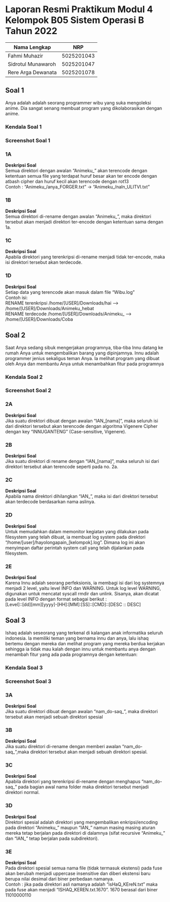 # Laporan Resmi Praktikum Modul 4 Kelompok B05 Sistem Operasi B Tahun 2022   
  
Nama Lengkap | NRP
------------- | -------------
Fahmi Muhazir        | 5025201043
Sidrotul Munawaroh   | 5025201047
Rere Arga Dewanata   | 5025201078  

## Soal 1  
Anya adalah adalah seorang programmer wibu yang suka mengoleksi anime. Dia sangat senang membuat program yang dikolaborasikan dengan anime.  

### Kendala Soal 1  

### Screenshot Soal 1  

### 1A  
**Deskripsi Soal**  
Semua direktori dengan awalan “Animeku_” akan terencode dengan ketentuan semua file yang terdapat huruf besar akan ter encode dengan atbash cipher dan huruf kecil akan terencode dengan rot13  
Contoh : 
“Animeku_/anya_FORGER.txt” → “Animeku_/naln_ULITVI.txt”  

### 1B  
**Deskripsi Soal**    
Semua direktori di-rename dengan awalan “Animeku_”, maka direktori tersebut akan menjadi direktori ter-encode dengan ketentuan sama dengan 1a.  

### 1C  
**Deskripsi Soal**  
Apabila direktori yang terenkripsi di-rename menjadi tidak ter-encode, maka isi direktori tersebut akan terdecode.  

### 1D  
**Deskripsi Soal**  
Setiap data yang terencode akan masuk dalam file “Wibu.log”   
Contoh isi:  
RENAME terenkripsi /home/[USER]/Downloads/hai --> /home/[USER]/Downloads/Animeku_hebat   
RENAME terdecode /home/[USER]/Downloads/Animeku_ --> /home/[USER]/Downloads/Coba  

## Soal 2    
Saat Anya sedang sibuk mengerjakan programnya, tiba-tiba Innu datang ke rumah Anya untuk mengembalikan barang yang dipinjamnya. Innu adalah programmer jenius sekaligus teman Anya. Ia melihat program yang dibuat oleh Anya dan membantu Anya untuk menambahkan fitur pada programnya  

### Kendala Soal 2  

### Screenshot Soal 2  

### 2A  
**Deskripsi Soal**  
Jika suatu direktori dibuat dengan awalan “IAN_[nama]”, maka seluruh isi dari direktori tersebut akan terencode dengan algoritma Vigenere Cipher dengan key “INNUGANTENG” (Case-sensitive, Vigenere).  

### 2B  
**Deskripsi Soal**  
Jika suatu direktori di rename dengan “IAN_[nama]”, maka seluruh isi dari direktori tersebut akan terencode seperti pada no. 2a.  

### 2C  
**Deskripsi Soal**  
Apabila nama direktori dihilangkan “IAN_”, maka isi dari direktori tersebut akan terdecode berdasarkan nama aslinya.  

### 2D  
**Deskripsi Soal**  
Untuk memudahkan dalam memonitor kegiatan yang dilakukan pada filesystem yang telah dibuat, ia membuat log system pada direktori “/home/[user]/hayolongapain_[kelompok].log”. Dimana log ini akan menyimpan daftar perintah system call yang telah dijalankan pada filesystem.  

### 2E  
**Deskripsi Soal**  
Karena Innu adalah seorang perfeksionis, ia membagi isi dari log systemnya menjadi 2 level, yaitu level INFO dan WARNING. Untuk log level WARNING, digunakan untuk mencatat syscall rmdir dan unlink. Sisanya, akan dicatat pada level INFO dengan format sebagai berikut :   
[Level]::[dd][mm][yyyy]-[HH]:[MM]:[SS]::[CMD]::[DESC :: DESC]  

## Soal 3  
Ishaq adalah seseorang yang terkenal di kalangan anak informatika seluruh indonesia. Ia memiliki teman yang bernama innu dan anya, lalu ishaq bertemu dengan mereka dan melihat program yang mereka berdua kerjakan  sehingga ia tidak mau kalah dengan innu untuk membantu anya dengan menambah fitur yang ada pada programnya dengan ketentuan:

### Kendala Soal 3    

### Screenshot Soal 3  

### 3A  
**Deskripsi Soal**  
Jika suatu direktori dibuat dengan awalan “nam_do-saq_”, maka direktori tersebut akan menjadi sebuah direktori spesial  

### 3B  
**Deskripsi Soal**  
Jika suatu direktori di-rename dengan memberi awalan “nam_do-saq_”,maka direktori tersebut akan menjadi sebuah direktori spesial.  

### 3C  
**Deskripsi Soal**  
Apabila direktori yang terenkripsi di-rename dengan menghapus “nam_do-saq_” pada bagian awal nama folder maka direktori tersebut menjadi direktori normal.  

### 3D  
**Deskripsi Soal**  
Direktori spesial adalah direktori yang mengembalikan enkripsi/encoding pada direktori “Animeku_” maupun “IAN_” namun masing masing aturan mereka tetap berjalan pada direktori di dalamnya (sifat recursive “Animeku_” dan “IAN_” tetap berjalan pada subdirektori).  

### 3E  
**Deskripsi Soal**    
Pada direktori spesial semua nama file (tidak termasuk ekstensi) pada fuse akan berubah menjadi uppercase insensitive dan diberi ekstensi baru berupa nilai desimal dari biner perbedaan namanya.  
Contoh : jika pada direktori asli namanya adalah “isHaQ_KEreN.txt” maka pada fuse akan 
menjadi “ISHAQ_KEREN.txt.1670”. 1670 berasal dari biner 11010000110









